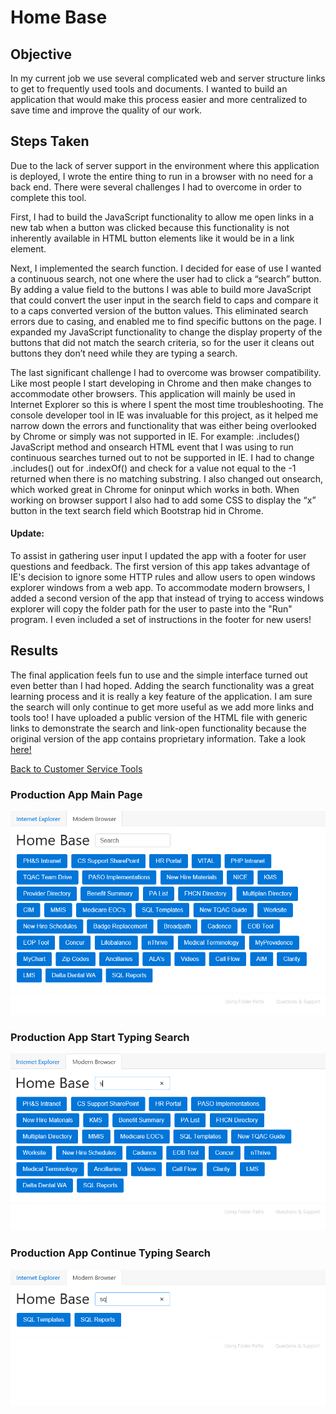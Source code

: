 # Home Base

## Objective
In my current job we use several complicated web and server structure links to get to frequently used tools and documents. I wanted to build an application that would make this process easier and more centralized to save time and improve the quality of our work.

## Steps Taken
Due to the lack of server support in the environment where this application is deployed, I wrote the entire thing to run in a browser with no need for a back end. There were several challenges I had to overcome in order to complete this tool. 
  
First, I had to build the JavaScript functionality to allow me open links in a new tab when a button was clicked because this functionality is not inherently available in HTML button elements like it would be in a link element. 
  
Next, I implemented the search function. I decided for ease of use I wanted a continuous search, not one where the user had to click a “search” button. By adding a value field to the buttons I was able to build more JavaScript that could convert the user input in the search field to caps and compare it to a caps converted version of the button values. This eliminated search errors due to casing, and enabled me to find specific buttons on the page. I expanded my JavaScript functionality to change the display property of the buttons that did not match the search criteria, so for the user it cleans out buttons they don’t need while they are typing a search.
  
The last significant challenge I had to overcome was browser compatibility. Like most people I start developing in Chrome and then make changes to accommodate other browsers. This application will mainly be used in Internet Explorer so this is where I spent the most time troubleshooting. The console developer tool in IE was invaluable for this project, as it helped me narrow down the errors and functionality that was either being overlooked by Chrome or simply was not supported in IE.
For example: .includes() JavaScript method and onsearch HTML event that I was using to run continuous searches turned out to not be supported in IE. I had to change .includes() out for .indexOf() and check for a value not equal to the -1 returned when there is no matching substring. I also changed out onsearch, which worked great in Chrome for oninput which works in both. When working on browser support I also had to add some CSS to display the “x” button in the text search field which Bootstrap hid in Chrome.

#### Update:
To assist in gathering user input I updated the app with a footer for user questions and feedback. The first version of this app takes advantage of IE's decision to ignore some HTTP rules and allow users to open windows explorer windows from a web app. To accommodate modern browsers, I added a second version of the app that instead of trying to access windows explorer will copy the folder path for the user to paste into the "Run" program. I even included a set of instructions in the footer for new users!

## Results
The final application feels fun to use and the simple interface turned out even better than I had hoped. Adding the search functionality was a great learning process and it is really a key feature of the application. I am sure the search will only continue to get more useful as we add more links and tools too! I have uploaded a public version of the HTML file with generic links to demonstrate the search and link-open functionality because the original version of the app contains proprietary information. Take a look [here!](https://filedn.com/lWYjvlpRciYBP9xzzyqgShB/Customer-Service-Tools/home_base/index_public.html)
  
[Back to Customer Service Tools](https://github.com/jhunschejones/Customer-Service-Tools)

### Production App Main Page
![](main_page.png)  
  
### Production App Start Typing Search
![](search_1.png)  
  
### Production App Continue Typing Search
![](search_2.png)  
